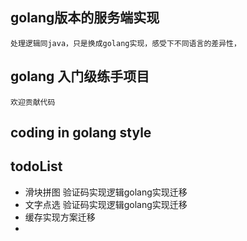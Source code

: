 
## golang版本的服务端实现
    处理逻辑同java，只是换成golang实现，感受下不同语言的差异性，

## golang 入门级练手项目
    欢迎贡献代码

## coding in golang style 

## todoList
- 滑块拼图 验证码实现逻辑golang实现迁移
- 文字点选 验证码实现逻辑golang实现迁移
- 缓存实现方案迁移
- 
